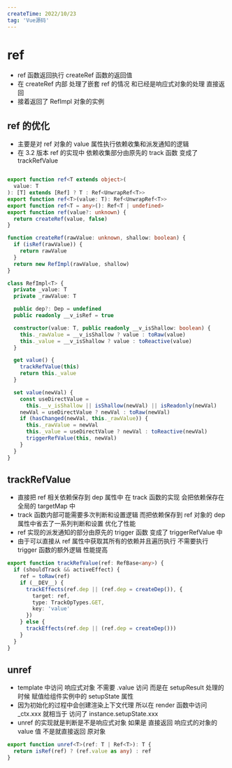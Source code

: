 ```yaml
---
createTime: 2022/10/23
tag: 'Vue源码'
---
```

# ref

* ref 函数返回执行 createRef 函数的返回值
* 在 createRef 内部 处理了嵌套 ref 的情况  和已经是响应式对象的处理 直接返回
* 接着返回了 RefImpl 对象的实例

## ref 的优化

* 主要是对 ref 对象的 value 属性执行依赖收集和派发通知的逻辑
* 在 3.2 版本 ref 的实现中 依赖收集部分由原先的 track 函数 变成了 trackRefValue

```ts

export function ref<T extends object>(
  value: T
): [T] extends [Ref] ? T : Ref<UnwrapRef<T>>
export function ref<T>(value: T): Ref<UnwrapRef<T>>
export function ref<T = any>(): Ref<T | undefined>
export function ref(value?: unknown) {
  return createRef(value, false)
}

function createRef(rawValue: unknown, shallow: boolean) {
  if (isRef(rawValue)) {
    return rawValue
  }
  return new RefImpl(rawValue, shallow)
}

class RefImpl<T> {
  private _value: T
  private _rawValue: T

  public dep?: Dep = undefined
  public readonly __v_isRef = true

  constructor(value: T, public readonly __v_isShallow: boolean) {
    this._rawValue = __v_isShallow ? value : toRaw(value)
    this._value = __v_isShallow ? value : toReactive(value)
  }

  get value() {
    trackRefValue(this)
    return this._value
  }

  set value(newVal) {
    const useDirectValue =
      this.__v_isShallow || isShallow(newVal) || isReadonly(newVal)
    newVal = useDirectValue ? newVal : toRaw(newVal)
    if (hasChanged(newVal, this._rawValue)) {
      this._rawValue = newVal
      this._value = useDirectValue ? newVal : toReactive(newVal)
      triggerRefValue(this, newVal)
    }
  }
}

```

## trackRefValue

* 直接把 ref 相关依赖保存到 dep 属性中 在 track 函数的实现 会把依赖保存在 全局的 targetMap 中
* track 函数内部可能需要多次判断和设置逻辑  而把依赖保存到 ref  对象的 dep 属性中省去了一系列判断和设置 优化了性能
* ref 实现的派发通知的部分由原先的 trigger 函数 变成了 triggerRefValue 中
* 由于可以直接从 ref 属性中获取其所有的依赖并且遍历执行 不需要执行 trigger 函数的额外逻辑 性能提高

```ts
export function trackRefValue(ref: RefBase<any>) {
  if (shouldTrack && activeEffect) {
    ref = toRaw(ref)
    if (__DEV__) {
      trackEffects(ref.dep || (ref.dep = createDep()), {
        target: ref,
        type: TrackOpTypes.GET,
        key: 'value'
      })
    } else {
      trackEffects(ref.dep || (ref.dep = createDep()))
    }
  }
}
```

## unref

* template 中访问 响应式对象 不需要 .value 访问  而是在 setupResult 处理的时候 赋值给组件实例中的 setupState 属性
* 因为初始化的过程中会创建渲染上下文代理  所以在 render 函数中访问 _ctx.xxx 就相当于 访问了 instance.setupState.xxx
* unref 的实现就是判断是不是响应式对象 如果是 直接返回 响应式的对象的 value 值 不是就直接返回 原对象

```ts
export function unref<T>(ref: T | Ref<T>): T {
  return isRef(ref) ? (ref.value as any) : ref
}
```
